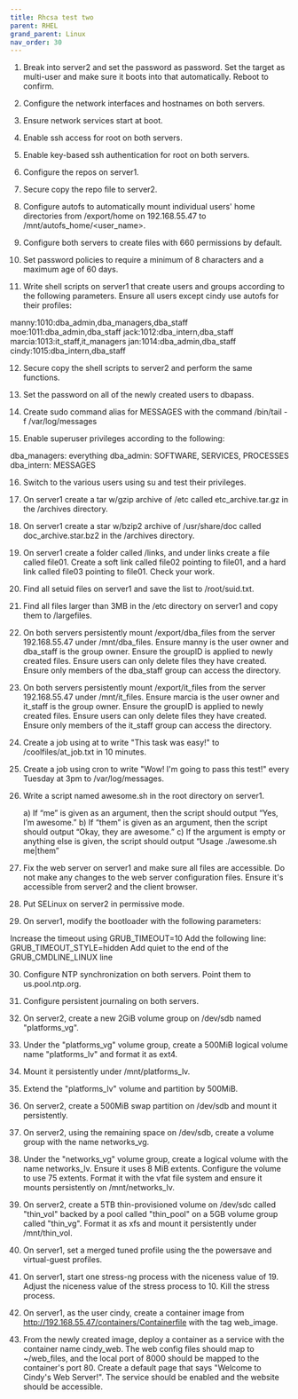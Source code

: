 ```yaml
---
title: Rhcsa test two
parent: RHEL
grand_parent: Linux
nav_order: 30
---
```


1. Break into server2 and set the password as password. Set the target as multi-user and make sure it boots into that automatically. Reboot to confirm.

2. Configure the network interfaces and hostnames on both servers.

3. Ensure network services start at boot.

4. Enable ssh access for root on both servers.

5. Enable key-based ssh authentication for root on both servers.

6. Configure the repos on server1.

7. Secure copy the repo file to server2.

8. Configure autofs to automatically mount individual users' home directories from /export/home on 192.168.55.47 to /mnt/autofs_home/<user_name>.

9. Configure both servers to create files with 660 permissions by default.

10. Set password policies to require a minimum of 8 characters and a maximum age of 60 days.

11. Write shell scripts on server1 that create users and groups according to the following parameters. Ensure all users except cindy use autofs for their profiles:

manny:1010:dba_admin,dba_managers,dba_staff
moe:1011:dba_admin,dba_staff
jack:1012:dba_intern,dba_staff
marcia:1013:it_staff,it_managers
jan:1014:dba_admin,dba_staff
cindy:1015:dba_intern,dba_staff

12. Secure copy the shell scripts to server2 and perform the same functions.

13. Set the password on all of the newly created users to dbapass.

14. Create sudo command alias for MESSAGES with the command /bin/tail -f /var/log/messages

15. Enable superuser privileges according to the following:

dba_managers: everything
dba_admin: SOFTWARE, SERVICES, PROCESSES
dba_intern: MESSAGES

16. Switch to the various users using su and test their privileges.

17. On server1 create a tar w/gzip archive of /etc called etc_archive.tar.gz in the /archives directory.

18. On server1 create a star w/bzip2 archive of /usr/share/doc called doc_archive.star.bz2 in the /archives directory.

19. On server1 create a folder called /links, and under links create a file called file01. Create a soft link called file02 pointing to file01, and a hard link called file03 pointing to file01. Check your work.

20. Find all setuid files on server1 and save the list to /root/suid.txt.

21. Find all files larger than 3MB in the /etc directory on server1 and copy them to /largefiles.

22. On both servers persistently mount /export/dba_files from the server 192.168.55.47 under /mnt/dba_files. Ensure manny is the user owner and dba_staff is the group owner. Ensure the groupID is applied to newly created files. Ensure users can only delete files they have created. Ensure only members of the dba_staff group can access the directory.

23. On both servers persistently mount /export/it_files from the server 192.168.55.47 under /mnt/it_files. Ensure marcia is the user owner and it_staff is the group owner. Ensure the groupID is applied to newly created files. Ensure users can only delete files they have created. Ensure only members of the it_staff group can access the directory.

24. Create a job using at to write "This task was easy!" to /coolfiles/at_job.txt in 10 minutes.

25. Create a job using cron to write "Wow! I'm going to pass this test!" every Tuesday at 3pm to /var/log/messages.

26. Write a script named awesome.sh in the root directory on server1.

    a) If “me” is given as an argument, then the script should output “Yes, I’m awesome.”
    b) If “them” is given as an argument, then the script should output “Okay, they are awesome.”
    c) If the argument is empty or anything else is given, the script should output “Usage ./awesome.sh me|them”

27. Fix the web server on server1 and make sure all files are accessible. Do not make any changes to the web server configuration files. Ensure it's accessible from server2 and the client browser.

28. Put SELinux on server2 in permissive mode.

29. On server1, modify the bootloader with the following parameters:

Increase the timeout using GRUB_TIMEOUT=10
Add the following line: GRUB_TIMEOUT_STYLE=hidden
Add quiet to the end of the GRUB_CMDLINE_LINUX line

30. Configure NTP synchronization on both servers. Point them to us.pool.ntp.org.

31. Configure persistent journaling on both servers.

32. On server2, create a new 2GiB volume group on /dev/sdb named "platforms_vg".

33. Under the "platforms_vg" volume group, create a 500MiB logical volume name "platforms_lv" and format it as ext4.

34. Mount it persistently under /mnt/platforms_lv.

35. Extend the "platforms_lv" volume and partition by 500MiB.

36. On server2, create a 500MiB swap partition on /dev/sdb and mount it persistently.

37. On server2, using the remaining space on /dev/sdb, create a volume group with the name networks_vg.

38. Under the "networks_vg" volume group, create a logical volume with the name networks_lv. Ensure it uses 8 MiB extents. Configure the volume to use 75 extents. Format it with the vfat file system and ensure it mounts persistently on /mnt/networks_lv.

39. On server2, create a 5TB thin-provisioned volume on /dev/sdc called "thin_vol" backed by a pool called "thin_pool" on a 5GB volume group called "thin_vg". Format it as xfs and mount it persistently under /mnt/thin_vol.

40. On server1, set a merged tuned profile using the the powersave and virtual-guest profiles.

41. On server1, start one stress-ng process with the niceness value of 19. Adjust the niceness value of the stress process to 10. Kill the stress process.

42. On server1, as the user cindy, create a container image from http://192.168.55.47/containers/Containerfile with the tag web_image.

43. From the newly created image, deploy a container as a service with the container name cindy_web. The web config files should map to ~/web_files, and the local port of 8000 should be mapped to the container's port 80. Create a default page that says "Welcome to Cindy's Web Server!". The service should be enabled and the website should be accessible.
